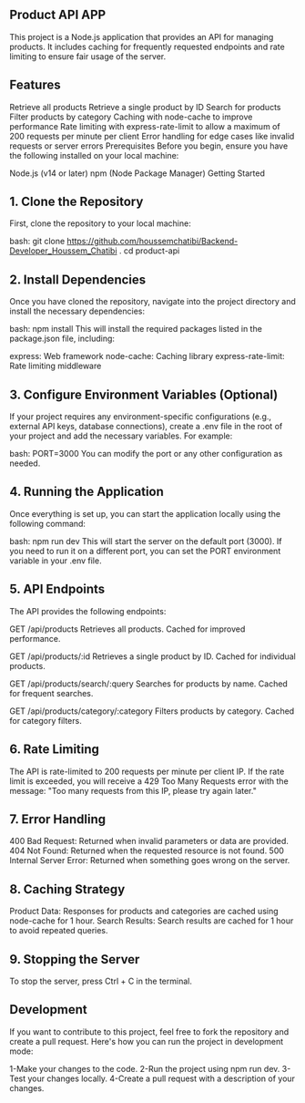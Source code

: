 
## **Product API APP**
This project is a Node.js application that provides an API for managing products. It includes caching for frequently requested endpoints and rate limiting to ensure fair usage of the server.

## Features
Retrieve all products
Retrieve a single product by ID
Search for products
Filter products by category
Caching with node-cache to improve performance
Rate limiting with express-rate-limit to allow a maximum of 200 requests per minute per client
Error handling for edge cases like invalid requests or server errors
Prerequisites
Before you begin, ensure you have the following installed on your local machine:

Node.js (v14 or later)
npm (Node Package Manager)
Getting Started
## 1. Clone the Repository
First, clone the repository to your local machine:

bash:
git clone https://github.com/houssemchatibi/Backend-Developer_Houssem_Chatibi .
cd product-api
## 2. Install Dependencies
Once you have cloned the repository, navigate into the project directory and install the necessary dependencies:

bash:
npm install
This will install the required packages listed in the package.json file, including:

express: Web framework
node-cache: Caching library
express-rate-limit: Rate limiting middleware
## 3. Configure Environment Variables (Optional)
If your project requires any environment-specific configurations (e.g., external API keys, database connections), create a .env file in the root of your project and add the necessary variables. For example:

bash:
PORT=3000
You can modify the port or any other configuration as needed.

## 4. Running the Application
Once everything is set up, you can start the application locally using the following command:

bash:
npm run dev
This will start the server on the default port (3000). If you need to run it on a different port, you can set the PORT environment variable in your .env file.

## 5. API Endpoints
The API provides the following endpoints:

GET /api/products
Retrieves all products. Cached for improved performance.

GET /api/products/:id
Retrieves a single product by ID. Cached for individual products.

GET /api/products/search/:query
Searches for products by name. Cached for frequent searches.

GET /api/products/category/:category
Filters products by category. Cached for category filters.

## 6. Rate Limiting
The API is rate-limited to 200 requests per minute per client IP.
If the rate limit is exceeded, you will receive a 429 Too Many Requests error with the message:
"Too many requests from this IP, please try again later."
## 7. Error Handling
400 Bad Request: Returned when invalid parameters or data are provided.
404 Not Found: Returned when the requested resource is not found.
500 Internal Server Error: Returned when something goes wrong on the server.
## 8. Caching Strategy
Product Data: Responses for products and categories are cached using node-cache for 1 hour.
Search Results: Search results are cached for 1 hour to avoid repeated queries.
## 9. Stopping the Server
To stop the server, press Ctrl + C in the terminal.

## Development
If you want to contribute to this project, feel free to fork the repository and create a pull request. Here's how you can run the project in development mode:

1-Make your changes to the code.
2-Run the project using npm run dev.
3-Test your changes locally.
4-Create a pull request with a description of your changes.
